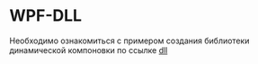 # WPF-DLL

Необходимо ознакомиться с примером создания библиотеки динамической компоновки по ссылке [dll](https://dist.belstu.by/mod/lesson/view.php?id=40207)
